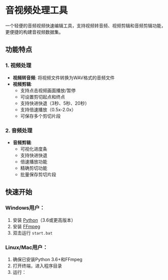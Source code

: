 # 音视频处理工具

一个轻便的音频视频快速编辑工具，支持视频转音频、视频剪辑和音频剪辑功能，更便捷的构建音视频数据集。

## 功能特点

### 1. 视频处理
- **视频转音频**: 将视频文件转换为WAV格式的音频文件
- **视频剪辑**: 
  - 支持点击视频画面播放/暂停
  - 可设置剪切起点和终点
  - 支持快进快退（3秒、5秒、20秒）
  - 支持倍速播放（0.5x-2.0x）
  - 可保存多个剪切片段

### 2. 音频处理
- **音频剪辑**:
  - 可视化进度条
  - 支持快进快退
  - 倍速播放功能
  - 精确剪切功能
  - 批量保存剪切片段
## 快速开始

### Windows用户：
1. 安装 [Python](https://www.python.org/downloads/)（3.6或更高版本）
2. 安装 [FFmpeg](https://ffmpeg.org/download.html)
3. 双击运行 `start.bat`

### Linux/Mac用户：
1. 确保已安装Python 3.6+和FFmpeg
2. 打开终端，进入程序目录
3. 运行：
